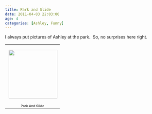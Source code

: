 ```yaml
---
title: Park and Slide
date: 2011-04-03 22:03:00
age: 4
categories: [Ashley, Funny]
---
```

<p>I always put pictures of Ashley at the park.  So, no surprises here right.</p>  <p>   </p><table style="width: 194px"><tbody>       <tr>         <td style="background: url(https://picasaweb.google.com/s/c/transparent_album_background.gif) no-repeat left 50%; height: 194px" align="center"><a href="https://picasaweb.google.com/wyseguys/ParkAndSlide?authkey=Gv1sRgCKqf05OU6rKKrAE&amp;feat=embedwebsite"><img style="margin: 1px 0px 0px 4px" src="https://lh5.googleusercontent.com/_bNrV-VN1BbE/TbZBC7CslBE/AAAAAAAAFz0/5khcg9-PP3Y/s160-c/ParkAndSlide.jpg" width="160" height="160" /></a></td>       </tr>        <tr>         <td style="text-align: center; font-family: arial,sans-serif; font-size: 11px"><a style="color: #4d4d4d; font-weight: bold; text-decoration: none" href="https://picasaweb.google.com/wyseguys/ParkAndSlide?authkey=Gv1sRgCKqf05OU6rKKrAE&amp;feat=embedwebsite">Park And Slide</a></td>       </tr>     </tbody></table>
